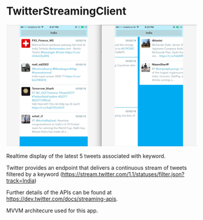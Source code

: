 # TwitterStreamingClient

![TwitterStreamingClient](ReadMeImages/RealTime_Tweets.png)

Realtime display of the latest 5 tweets associated with keyword.

Twitter provides an endpoint that delivers a continuous stream of tweets filtered by a keyword (https://stream.twitter.com/1.1/statuses/filter.json?track=India)

Further details of the APIs can be found at https://dev.twitter.com/docs/streaming-apis.

MVVM architecure used for this app.

